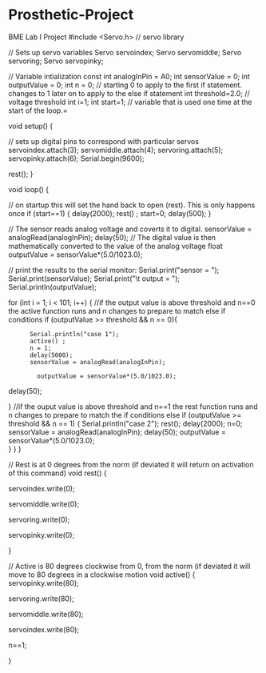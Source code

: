 # Prosthetic-Project
BME Lab I Project
#include <Servo.h>
// servo library

// Sets up servo variables
Servo servoindex;
Servo servomiddle;
Servo servoring;
Servo servopinky;

// Variable intialization
const int analogInPin = A0;
int sensorValue = 0;
int outputValue = 0;
int n = 0; // starting 0 to apply to the first if statement. changes to 1 later on to apply to the else if statement
int threshold=2.0; // voltage threshold 
int i=1; 
int start=1; // variable that is used one time at the start of the loop.=

void setup() {

// sets up digital pins to correspond with particular servos
  servoindex.attach(3);
  servomiddle.attach(4);
  servoring.attach(5);
  servopinky.attach(6);
  Serial.begin(9600);
 
  rest();
}

void loop() {            

  // on startup this will set the hand back to open (rest). This is only happens once
if (start==1) {
  delay(2000);
  rest() ;
  start=0;
  delay(500);
}


// The sensor reads analog voltage and coverts it to digital.
  sensorValue = analogRead(analogInPin);
  delay(50);
// The digital value is then mathematically converted to the value of the analog voltage 
  float outputValue = sensorValue*(5.0/1023.0);
  
  // print the results to the serial monitor:
  Serial.print("sensor = ");
  Serial.print(sensorValue);
  Serial.print("\t output = ");
  Serial.println(outputValue);

  
for (int i = 1; i < 101; i++) {
 //if the output value is above threshold and n==0 the active function runs and n changes to prepare to match else if conditions
  if (outputValue >= threshold && n == 0){
    
          Serial.println("case 1");
          active() ;
          n = 1;
          delay(5000);
          sensorValue = analogRead(analogInPin);
          
            outputValue = sensorValue*(5.0/1023.0);
  delay(50);


          
         
  }
  //if the ouput value is above threshold and n==1 the rest function runs and n changes to prepare to match the if conditions
         else if (outputValue >= threshold && n == 1) { 
             Serial.println("case 2");
              rest();
              delay(2000);
              n=0;
              sensorValue = analogRead(analogInPin);
              delay(50);
              outputValue = sensorValue*(5.0/1023.0);     
}
    }
}

// Rest is at 0 degrees from the norm (if deviated it will return on activation of this command)
void rest() {
  
  servoindex.write(0);
 
  servomiddle.write(0);

  servoring.write(0);

  servopinky.write(0);

  

}





//  Active is 80 degrees clockwise from 0, from the norm (if deviated it will move to 80 degrees in a clockwise motion 
void active() {
  servopinky.write(80);
 
  servoring.write(80);

  servomiddle.write(80);

  servoindex.write(80);
 
  n==1;

 


}
